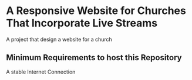 # A Responsive Website for Churches That Incorporate Live Streams 
A project that design a website for a church

## Minimum Requirements to host this Repository
A  stable Internet Connection